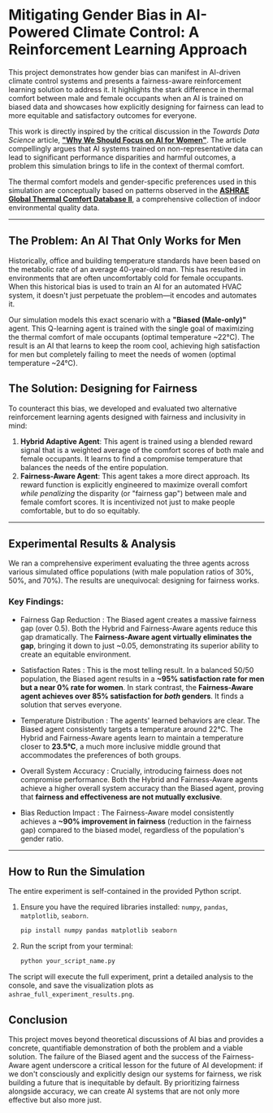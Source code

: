# Mitigating Gender Bias in AI-Powered Climate Control: A Reinforcement Learning Approach

This project demonstrates how gender bias can manifest in AI-driven climate control systems and presents a fairness-aware reinforcement learning solution to address it. It highlights the stark difference in thermal comfort between male and female occupants when an AI is trained on biased data and showcases how explicitly designing for fairness can lead to more equitable and satisfactory outcomes for everyone.

This work is directly inspired by the critical discussion in the *Towards Data Science* article, **["Why We Should Focus on AI for Women"](https://towardsdatascience.com/why-we-should-focus-on-ai-for-women/)**. The article compellingly argues that AI systems trained on non-representative data can lead to significant performance disparities and harmful outcomes, a problem this simulation brings to life in the context of thermal comfort.

The thermal comfort models and gender-specific preferences used in this simulation are conceptually based on patterns observed in the **[ASHRAE Global Thermal Comfort Database II](https://www.kaggle.com/datasets/claytonmiller/ashrae-global-thermal-comfort-database-ii)**, a comprehensive collection of indoor environmental quality data.

---

## The Problem: An AI That Only Works for Men

Historically, office and building temperature standards have been based on the metabolic rate of an average 40-year-old man. This has resulted in environments that are often uncomfortably cold for female occupants. When this historical bias is used to train an AI for an automated HVAC system, it doesn't just perpetuate the problem—it encodes and automates it.

Our simulation models this exact scenario with a **"Biased (Male-only)"** agent. This Q-learning agent is trained with the single goal of maximizing the thermal comfort of male occupants (optimal temperature ~22°C). The result is an AI that learns to keep the room cool, achieving high satisfaction for men but completely failing to meet the needs of women (optimal temperature ~24°C).

## The Solution: Designing for Fairness

To counteract this bias, we developed and evaluated two alternative reinforcement learning agents designed with fairness and inclusivity in mind:

1.  **Hybrid Adaptive Agent**: This agent is trained using a blended reward signal that is a weighted average of the comfort scores of both male and female occupants. It learns to find a compromise temperature that balances the needs of the entire population.
2.  **Fairness-Aware Agent**: This agent takes a more direct approach. Its reward function is explicitly engineered to maximize overall comfort *while penalizing* the disparity (or "fairness gap") between male and female comfort scores. It is incentivized not just to make people comfortable, but to do so equitably.

---

## Experimental Results & Analysis

We ran a comprehensive experiment evaluating the three agents across various simulated office populations (with male population ratios of 30%, 50%, and 70%). The results are unequivocal: designing for fairness works.

### Key Findings:

* Fairness Gap Reduction : The Biased agent creates a massive fairness gap (over 0.5). Both the Hybrid and Fairness-Aware agents reduce this gap dramatically. The **Fairness-Aware agent virtually eliminates the gap**, bringing it down to just ~0.05, demonstrating its superior ability to create an equitable environment.

*  Satisfaction Rates : This is the most telling result. In a balanced 50/50 population, the Biased agent results in a **~95% satisfaction rate for men but a near 0% rate for women**. In stark contrast, the **Fairness-Aware agent achieves over 85% satisfaction for *both* genders**. It finds a solution that serves everyone.

*  Temperature Distribution : The agents' learned behaviors are clear. The Biased agent consistently targets a temperature around 22°C. The Hybrid and Fairness-Aware agents learn to maintain a temperature closer to **23.5°C**, a much more inclusive middle ground that accommodates the preferences of both groups.

*  Overall System Accuracy : Crucially, introducing fairness does not compromise performance. Both the Hybrid and Fairness-Aware agents achieve a higher overall system accuracy than the Biased agent, proving that **fairness and effectiveness are not mutually exclusive**.

* Bias Reduction Impact : The Fairness-Aware model consistently achieves a **~90% improvement in fairness** (reduction in the fairness gap) compared to the biased model, regardless of the population's gender ratio.

---

## How to Run the Simulation

The entire experiment is self-contained in the provided Python script.

1.  Ensure you have the required libraries installed: `numpy`, `pandas`, `matplotlib`, `seaborn`.
    ```bash
    pip install numpy pandas matplotlib seaborn
    ```
2.  Run the script from your terminal:
    ```bash
    python your_script_name.py
    ```
The script will execute the full experiment, print a detailed analysis to the console, and save the visualization plots as `ashrae_full_experiment_results.png`.

## Conclusion

This project moves beyond theoretical discussions of AI bias and provides a concrete, quantifiable demonstration of both the problem and a viable solution. The failure of the Biased agent and the success of the Fairness-Aware agent underscore a critical lesson for the future of AI development: if we don't consciously and explicitly design our systems for fairness, we risk building a future that is inequitable by default. By prioritizing fairness alongside accuracy, we can create AI systems that are not only more effective but also more just.
